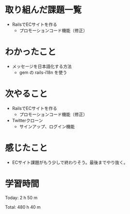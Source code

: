 # 取り組んだ課題一覧
- RailsでECサイトを作る
  - プロモーションコード機能（修正）

# わかったこと
- メッセージを日本語化する方法
  - gem の rails-i18n を使う

# 次やること
- RailsでECサイトを作る
  - プロモーションコード機能（修正）
- Twitterクローン
  - サインアップ、ログイン機能

# 感じたこと
- ECサイト課題がもう少しで終わりそう。最後までやり抜く。

# 学習時間
Today: 2 h 50 m

Total: 480 h 40 m
